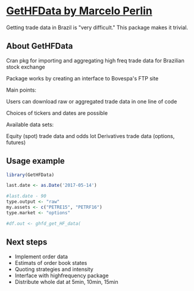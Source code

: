 # [GetHFData by Marcelo Perlin](https://cran.r-project.org/web/packages/GetHFData/index.html)

Getting trade data in Brazil is "very difficult." This package
makes it trivial.

## About GetHFData

Cran pkg for importing and aggregating high freq trade data for Brazilian stock exchange

Package works by creating an interface to Bovespa's FTP site

Main points:

Users can download raw or aggregated trade data in one line of code

Choices of tickers and dates are possible

Available data sets:

Equity (spot) trade data and odds lot
Derivatives trade data (options, futures)

## Usage example

```r
library(GetHFData)

last.date <- as.Date('2017-05-14')

#last.date - 90
type.output <- "raw"
my.assets <- c("PETRE15", "PETRF16")
type.market <- "options"

#df.out <- ghfd_get_HF_data(
```

## Next steps

* Implement order data
* Estimats of order book states
* Quoting strategies and intensity
* Interface with highfrequency package
* Distribute whole dat at 5min, 10min, 15min

